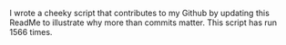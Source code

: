 I wrote a cheeky script that contributes to my Github by updating this ReadMe to illustrate why more than commits matter. This script has run 1566 times.